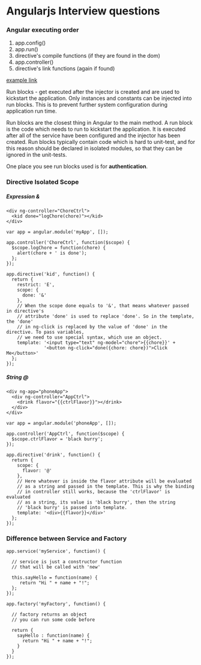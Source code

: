 # Angularjs Interview questions

### Angular executing order
1. app.config()
2. app.run()
3. directive's compile functions (if they are found in the dom)
4. app.controller()
5. directive's link functions (again if found)

[example link](http://jsfiddle.net/ysq3m/)

Run blocks - get executed after the injector is created and are used to kickstart the application. Only instances and constants can be injected into run blocks. This is to prevent further system configuration during application run time.

Run blocks are the closest thing in Angular to the main method. A run block is the code which needs to run to kickstart the application. It is executed after all of the service have been configured and the injector has been created. Run blocks typically contain code which is hard to unit-test, and for this reason should be declared in isolated modules, so that they can be ignored in the unit-tests.

One place you see run blocks used is for **authentication**.

### Directive Isolated Scope
##### Expression &
```
<div ng-controller="ChoreCtrl">
  <kid done="logChore(chore)"></kid>
</div>
```
```
var app = angular.module('myApp', []);

app.controller('ChoreCtrl', function($scope) {
  $scope.logChore = function(chore) {
    alert(chore + ' is done');
  };
});

app.directive('kid', function() {
  return {
    restrict: 'E',
    scope: {
      done: '&'
    },
    // When the scope done equals to '&', that means whatever passed in directive's
    // attribute 'done' is used to replace 'done'. So in the template, the 'done'
    // in ng-click is replaced by the value of 'done' in the directive. To pass variables,
    // we need to use special syntax, which use an object.
    template: '<input type="text" ng-model="chore">{{chore}}' +
              '<button ng-click="done({chore: chore})">Click Me</button>'
  };
});
```
##### String @
```
<div ng-app="phoneApp">
  <div ng-controller="AppCtrl">
    <drink flavor="{{ctrlFlavor}}"></drink>
  </div>
</div>
```
```
var app = angular.module('phoneApp', []);

app.controller('AppCtrl', function($scope) {
  $scope.ctrlFlavor = 'black burry';
});

app.directive('drink', function() {
  return {
    scope: {
      flavor: '@'
    },
    // Here whatever is inside the flavor attribute will be evaluated
    // as a string and passed in the template. This is why the binding
    // in controller still works, because the 'ctrlFlavor' is evaluated
    // as a string, its value is 'black burry', then the string
    // 'black burry' is passed into template.
    template: '<div>{{flavor}}</div>'
  };
});
```
### Difference between Service and Factory
```
app.service('myService', function() {

  // service is just a constructor function
  // that will be called with 'new'

  this.sayHello = function(name) {
     return "Hi " + name + "!";
  };
});

app.factory('myFactory', function() {

  // factory returns an object
  // you can run some code before

  return {
    sayHello : function(name) {
      return "Hi " + name + "!";
    }
  }
});
```
